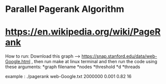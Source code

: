 # Parallel Pagerank Algorithm
# https://en.wikipedia.org/wiki/PageRank

How to run: Download this graph --> https://snap.stanford.edu/data/web-Google.html ,
then run make at linux terminal and
then run the code using these arguments:
*graph filename
*nodes
*threshold
*d
*threads

example :   ./pagerank web-Google.txt 2000000 0.001 0.82 16
